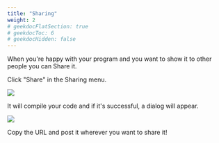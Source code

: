 ```yaml
---
title: "Sharing"
weight: 2
# geekdocFlatSection: true
# geekdocToc: 6
# geekdocHidden: false
---
```


When you're happy with your program and you want to show it
to other people you can Share it.

Click "Share" in the Sharing menu.

![](/images/sharing-menu.png)

It will compile your code and if it's successful, a dialog will appear.

![](/images/sharing-dialog.png)

Copy the URL and post it wherever you want to share it!
